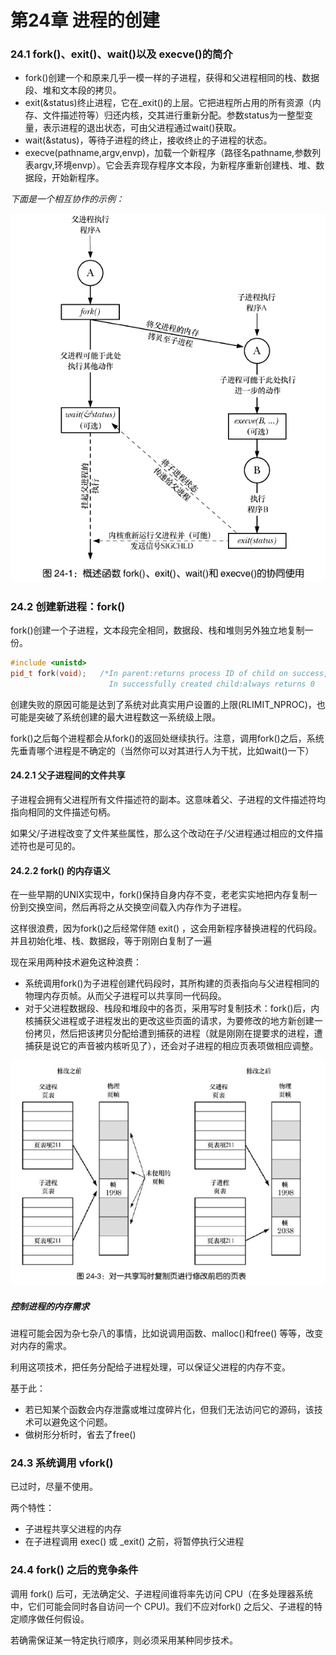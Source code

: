 # 第24章 进程的创建

### 24.1 fork()、exit()、wait()以及 execve()的简介

- fork()创建一个和原来几乎一模一样的子进程，获得和父进程相同的栈、数据段、堆和文本段的拷贝。
- exit(&status)终止进程，它在_exit()的上层。它把进程所占用的所有资源（内存、文件描述符等）归还内核，交其进行重新分配。参数status为一整型变量，表示进程的退出状态，可由父进程通过wait()获取。
- wait(&status)，等待子进程的终止，接收终止的子进程的状态。
- execve(pathname,argv,envp)，加载一个新程序（路径名pathname,参数列表argv,环境envp）。它会丢弃现存程序文本段，为新程序重新创建栈、堆、数据段，开始新程序。

*下面是一个相互协作的示例：*

![image-20230505204935708](assets/image-20230505204935708.png)



### 24.2 创建新进程：fork()

fork()创建一个子进程，文本段完全相同，数据段、栈和堆则另外独立地复制一份。

```cpp
#include <unistd>
pid_t fork(void);   /*In parent:returns process ID of child on success,or -1 on error;
		 			  In successfully created child:always returns 0
```

创建失败的原因可能是达到了系统对此真实用户设置的上限(RLIMIT_NPROC)，也可能是突破了系统创建的最大进程数这一系统级上限。

fork()之后每个进程都会从fork()的返回处继续执行。注意，调用fork()之后，系统先垂青哪个进程是不确定的（当然你可以对其进行人为干扰，比如wait()一下）



#### 24.2.1 父子进程间的文件共享

子进程会拥有父进程所有文件描述符的副本。这意味着父、子进程的文件描述符均指向相同的文件描述句柄。

如果父/子进程改变了文件某些属性，那么这个改动在子/父进程通过相应的文件描述符也是可见的。

#### 24.2.2 fork() 的内存语义

在一些早期的UNIX实现中，fork()保持自身内存不变，老老实实地把内存复制一份到交换空间，然后再将之从交换空间载入内存作为子进程。

这样很浪费，因为fork()之后经常伴随 exit() ，这会用新程序替换进程的代码段。并且初始化堆、栈、数据段，等于刚刚白复制了一遍

现在采用两种技术避免这种浪费：

- 系统调用fork()为子进程创建代码段时，其所构建的页表指向与父进程相同的物理内存页帧。从而父子进程可以共享同一代码段。
- 对于父进程数据段、栈段和堆段中的各页，采用写时复制技术：fork()后，内核捕获父进程或子进程发出的更改这些页面的请求，为要修改的地方新创建一份拷贝，然后把该拷贝分配给遭到捕获的进程（就是刚刚在提要求的进程，遭捕获是说它的声音被内核听见了），还会对子进程的相应页表项做相应调整。

![image-20230517210016842](assets/image-20230517210016842.png)

##### 控制进程的内存需求

进程可能会因为杂七杂八的事情，比如说调用函数、malloc()和free() 等等，改变对内存的需求。

利用这项技术，把任务分配给子进程处理，可以保证父进程的内存不变。

基于此：

- 若已知某个函数会内存泄露或堆过度碎片化，但我们无法访问它的源码，该技术可以避免这个问题。
- 做树形分析时，省去了free()



### 24.3 系统调用 vfork()

已过时，尽量不使用。

两个特性：

- 子进程共享父进程的内存
- 在子进程调用 exec() 或 _exit() 之前，将暂停执行父进程



### 24.4 fork() 之后的竞争条件

调用 fork() 后可，无法确定父、子进程间谁将率先访问 CPU（在多处理器系统中，它们可能会同时各自访问一个 CPU)。我们不应对fork() 之后父、子进程的特定顺序做任何假设。

若确需保证某一特定执行顺序，则必须采用某种同步技术。

